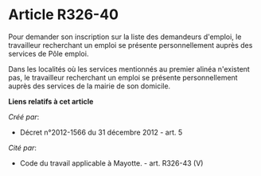 # Article R326-40

Pour demander son inscription sur la liste des demandeurs d'emploi, le travailleur recherchant un emploi se présente
personnellement auprès des services de Pôle emploi. 

Dans les localités où les services mentionnés au premier alinéa n'existent pas, le travailleur recherchant un emploi se
présente personnellement auprès des services de la mairie de son domicile.

**Liens relatifs à cet article**

_Créé par_:

  - Décret n°2012-1566 du 31 décembre 2012 - art. 5

_Cité par_:

  - Code du travail applicable à Mayotte. - art. R326-43 (V)
